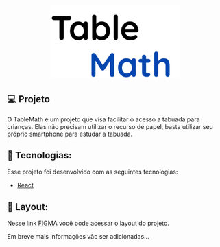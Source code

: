 <h1 align="center">
    <img src=".img/Table.svg" width="300px">
</h1>

## 💻 Projeto

O TableMath é um projeto que visa facilitar o acesso a tabuada para crianças. Elas não precisam utilizar o recurso de papel, basta utilizar seu próprio smartphone para estudar a tabuada.


## :rocket: Tecnologias:
Esse projeto foi desenvolvido com as seguintes tecnologias:

- [React](https://reactjs.org)



## 🔖 Layout:

Nesse link [FIGMA](https://www.figma.com/file/G4OpmgMfTIzJ3KrOZCke1S/Table-Math?node-id=0%3A1) você pode acessar o layout do projeto.


Em breve mais informações vão ser adicionadas…
